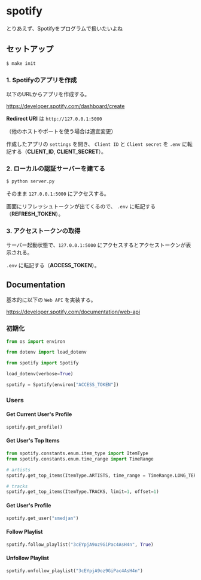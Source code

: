 # spotify

とりあえず、Spotifyをプログラムで扱いたいよね

## セットアップ

```bash
$ make init
```

### 1. Spotifyのアプリを作成

以下のURLからアプリを作成する。

<https://developer.spotify.com/dashboard/create>

**Redirect URI** は `http://127.0.0.1:5000`

（他のホストやポートを使う場合は適宜変更）

作成したアプリの `settings` を開き、 `Client ID` と `Client secret` を `.env` に転記する（**CLIENT_ID**, **CLIENT_SECRET**）。

### 2. ローカルの認証サーバーを建てる

```bash
$ python server.py
```

そのまま `127.0.0.1:5000` にアクセスする。

画面にリフレッシュトークンが出てくるので、 `.env` に転記する（**REFRESH_TOKEN**）。

### 3. アクセストークンの取得

サーバー起動状態で、`127.0.0.1:5000` にアクセスするとアクセストークンが表示される。

`.env` に転記する（**ACCESS_TOKEN**）。

## Documentation

基本的に以下の `Web API` を実装する。

<https://developer.spotify.com/documentation/web-api>

### 初期化

```python
from os import environ

from dotenv import load_dotenv

from spotify import Spotify

load_dotenv(verbose=True)

spotify = Spotify(environ["ACCESS_TOKEN"])
```

### Users

#### Get Current User's Profile

```python
spotify.get_profile()
```

#### Get User's Top Items

```python
from spotify.constants.enum.item_type import ItemType
from spotify.constants.enum.time_range import TimeRange

# artists
spotify.get_top_items(ItemType.ARTISTS, time_range = TimeRange.LONG_TERM, limit=1)

# tracks
spotify.get_top_items(ItemType.TRACKS, limit=1, offset=1)
```

#### Get User's Profile

```python
spotify.get_user("smedjan")
```

#### Follow Playlist

```python
spotify.follow_playlist("3cEYpjA9oz9GiPac4AsH4n", True)
```

#### Unfollow Playlist

```python
spotify.unfollow_playlist("3cEYpjA9oz9GiPac4AsH4n")
```
